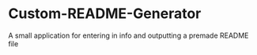 # Custom-README-Generator
A small application for entering in info and outputting a premade README file
